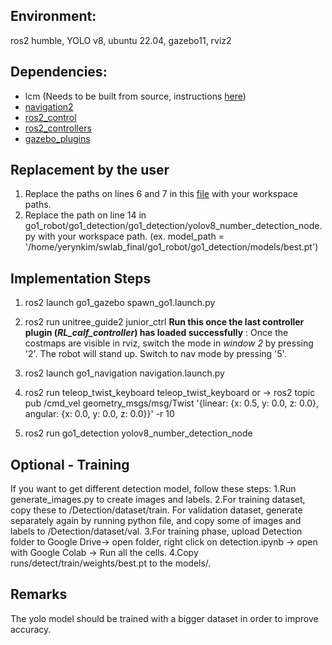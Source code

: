 ## Environment:
ros2 humble, YOLO v8, ubuntu 22.04, gazebo11, rviz2


## Dependencies:
- lcm (Needs to be built from source, instructions [here](https://lcm-proj.github.io/lcm/))
- [navigation2](https://github.com/ros-navigation/navigation2)
- [ros2_control](https://github.com/ros-controls/ros2_control)
- [ros2_controllers](https://github.com/ros-controls/ros2_controllers)
- [gazebo_plugins](https://github.com/ros-simulation/gazebo_ros_pkgs/tree/ros2/gazebo_plugins)

## Replacement by the user

1. Replace the paths on lines 6 and 7 in this [file](./go1_sim/go1_navigation/params/nav2_params.yaml) with your workspace paths.
2. Replace the path on line 14 in go1_robot/go1_detection/go1_detection/yolov8_number_detection_node.py with your workspace path.
(ex.         model_path = '/home/yerynkim/swlab_final/go1_robot/go1_detection/models/best.pt')

## Implementation Steps

1. ros2 launch go1_gazebo spawn_go1.launch.py

2. ros2 run unitree_guide2 junior_ctrl **Run this once the last controller plugin (*RL_calf_controller*) has loaded successfully**
   : Once the costmaps are visible in rviz, switch the mode in *window 2* by pressing '2'. The robot will stand up. Switch to nav mode by pressing '5'.

3. ros2 launch go1_navigation navigation.launch.py

4. ros2 run teleop_twist_keyboard teleop_twist_keyboard
   or -> ros2 topic pub /cmd_vel geometry_msgs/msg/Twist '{linear: {x: 0.5, y: 0.0, z: 0.0}, angular: {x: 0.0, y: 0.0, z: 0.0}}' -r 10 

5. ros2 run go1_detection yolov8_number_detection_node

## Optional - Training 
If you want to get different detection model, follow these steps:
1.Run generate_images.py to create images and labels. 
2.For training dataset, copy these to /Detection/dataset/train. For validation dataset, generate separately again by running python file, and copy some of images and labels to /Detection/dataset/val.
3.For training phase, upload Detection folder to Google Drive-> open folder, right click on detection.ipynb -> open with Google Colab -> Run all the cells.
4.Copy runs/detect/train/weights/best.pt to the models/.


## Remarks
The yolo model should be trained with a bigger dataset in order to improve accuracy.





